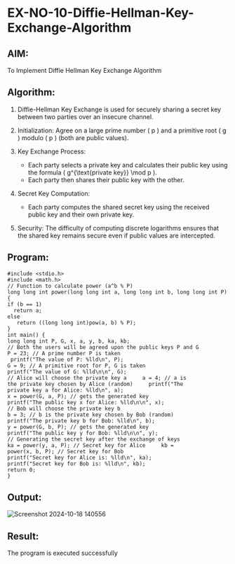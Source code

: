 # EX-NO-10-Diffie-Hellman-Key-Exchange-Algorithm

## AIM:
To Implement Diffie Hellman Key Exchange Algorithm 

## Algorithm:

1. Diffie-Hellman Key Exchange is used for securely sharing a secret key between two parties over an insecure channel.

2. Initialization: Agree on a large prime number \( p \) and a primitive root \( g \) modulo \( p \) (both are public values).

3. Key Exchange Process: 
   - Each party selects a private key and calculates their public key using the formula \( g^{\text{private key}} \mod p \).
   - Each party then shares their public key with the other.

4. Secret Key Computation: 
   - Each party computes the shared secret key using the received public key and their own private key.

5. Security: The difficulty of computing discrete logarithms ensures that the shared key remains secure even if public values are intercepted.

## Program:
```
#include <stdio.h>  
#include <math.h>  
// Function to calculate power (a^b % P)  
long long int power(long long int a, long long int b, long long int P) {     
if (b == 1)         
  return a;
else  
   return ((long long int)pow(a, b) % P);  
}  
int main() {  
long long int P, G, x, a, y, b, ka, kb;  
// Both the users will be agreed upon the public keys P and G     
P = 23; // A prime number P is taken
 printf("The value of P: %lld\n", P);  
G = 9; // A primitive root for P, G is taken     
printf("The value of G: %lld\n\n", G);  
// Alice will choose the private key a     a = 4; // a is 
the private key chosen by Alice (random)     printf("The 
private key a for Alice: %lld\n", a);  
x = power(G, a, P); // gets the generated key     
printf("The public key x for Alice: %lld\n\n", x);  
// Bob will choose the private key b  
b = 3; // b is the private key chosen by Bob (random)     
printf("The private key b for Bob: %lld\n", b);  
y = power(G, b, P); // gets the generated key     
printf("The public key y for Bob: %lld\n\n", y);  
// Generating the secret key after the exchange of keys     
ka = power(y, a, P); // Secret key for Alice     kb = 
power(x, b, P); // Secret key for Bob  
printf("Secret key for Alice is: %lld\n", ka);     
printf("Secret key for Bob is: %lld\n", kb);  
return 0;  
} 
```

## Output:

![Screenshot 2024-10-18 140556](https://github.com/user-attachments/assets/43f18ef3-0698-4ff5-a796-561793e3ff40)

## Result:
  The program is executed successfully

